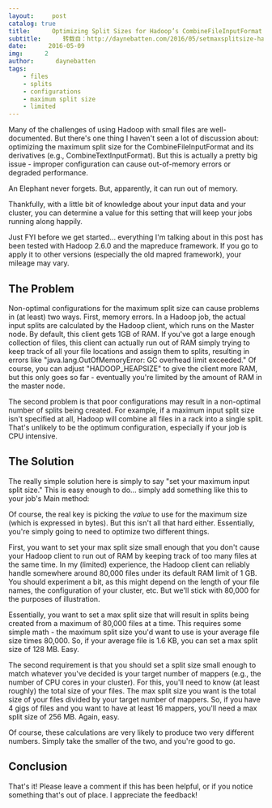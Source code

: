 ```yaml
---
layout:     post
catalog: true
title:      Optimizing Split Sizes for Hadoop’s CombineFileInputFormat
subtitle:      转载自：http://daynebatten.com/2016/05/setmaxsplitsize-hadoop/
date:      2016-05-09
img:      2
author:      daynebatten
tags:
    - files
    - splits
    - configurations
    - maximum split size
    - limited
---
```


Many of the challenges of using Hadoop with small files are well-documented. But there's one thing I haven't seen a lot of discussion about: optimizing the maximum split size for the CombineFileInputFormat and its derivatives (e.g., CombineTextInputFormat). But this is actually a pretty big issue - improper configuration can cause out-of-memory errors or degraded performance.

An Elephant never forgets. But, apparently, it can run out of memory.

Thankfully, with a little bit of knowledge about your input data and your cluster, you can determine a value for this setting that will keep your jobs running along happily.

Just FYI before we get started... everything I'm talking about in this post has been tested with Hadoop 2.6.0 and the mapreduce framework. If you go to apply it to other versions (especially the old mapred framework), your mileage may vary.

## The Problem

Non-optimal configurations for the maximum split size can cause problems in (at least) two ways. First, memory errors. In a Hadoop job, the actual input splits are calculated by the Hadoop client, which runs on the Master node. By default, this client gets 1GB of RAM. If you've got a large enough collection of files, this client can actually run out of RAM simply trying to keep track of all your file locations and assign them to splits, resulting in errors like "java.lang.OutOfMemoryError: GC overhead limit exceeded." Of course, you can adjust "HADOOP_HEAPSIZE" to give the client more RAM, but this only goes so far - eventually you're limited by the amount of RAM in the master node.

The second problem is that poor configurations may result in a non-optimal number of splits being created. For example, if a maximum input split size isn't specified at all, Hadoop will combine all files in a rack into a single split. That's unlikely to be the optimum configuration, especially if your job is CPU intensive.

## The Solution

The really simple solution here is simply to say "set your maximum input split size." This is easy enough to do... simply add something like this to your job's Main method:

Of course, the real key is picking the *value* to use for the maximum size (which is expressed in bytes). But this isn't all that hard either. Essentially, you're simply going to need to optimize two different things.

First, you want to set your max split size small enough that you don't cause your Hadoop client to run out of RAM by keeping track of too many files at the same time. In my (limited) experience, the Hadoop client can reliably handle somewhere around 80,000 files under its default RAM limit of 1 GB. You should experiment a bit, as this might depend on the length of your file names, the configuration of your cluster, etc. But we'll stick with 80,000 for the purposes of illustration.

Essentially, you want to set a max split size that will result in splits being created from a maximum of 80,000 files at a time. This requires some simple math - the maximum split size you'd want to use is your average file size times 80,000. So, if your average file is 1.6 KB, you can set a max split size of 128 MB. Easy.

The second requirement is that you should set a split size small enough to match whatever you've decided is your target number of mappers (e.g., the number of CPU cores in your cluster). For this, you'll need to know (at least roughly) the total size of your files. The max split size you want is the total size of your files divided by your target number of mappers. So, if you have 4 gigs of files and you want to have at least 16 mappers, you'll need a max split size of 256 MB. Again, easy.

Of course, these calculations are very likely to produce two very different numbers. Simply take the smaller of the two, and you're good to go.

## Conclusion

That's it! Please leave a comment if this has been helpful, or if you notice something that's out of place. I appreciate the feedback!

